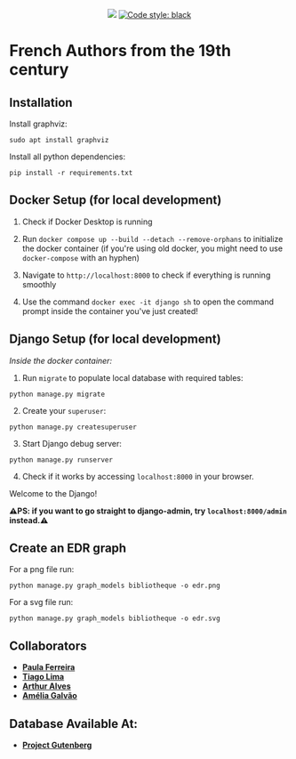 <p align="center">
<a href="https://github.com/paulakaferreira/XIXauthors/actions/workflows/black.yml"><img src="https://github.com/paulakaferreira/XIXauthors/actions/workflows/black.yml/badge.svg"></a>
<a href="https://github.com/psf/black"><img alt="Code style: black" src="https://img.shields.io/badge/code%20style-black-000000.svg"></a>
</p>

# French Authors from the 19th century

## Installation

Install graphviz:

`sudo apt install graphviz`

Install all python dependencies:

`pip install -r requirements.txt`

## Docker Setup (for local development)  

1) Check if Docker Desktop is running  

2) Run `docker compose up --build --detach --remove-orphans` to initialize the docker container (if you're using old docker, you might need to use `docker-compose` with an hyphen)

3) Navigate to `http://localhost:8000` to check if everything is running smoothly  

4) Use the command `docker exec -it django sh` to open the command prompt inside the container you've just created!

## Django Setup (for local development)

*Inside the docker container:*

1) Run `migrate` to populate local database with required tables:

`python manage.py migrate`

2) Create your `superuser`:

`python manage.py createsuperuser`

3) Start Django debug server:

`python manage.py runserver`

4) Check if it works by accessing `localhost:8000` in your browser.

Welcome to the Django!


**⚠️PS: if you want to go straight to django-admin, try `localhost:8000/admin` instead.⚠️**

## Create an EDR graph

For a png file run:

`python manage.py graph_models bibliotheque -o edr.png`

For a svg file run:

`python manage.py graph_models bibliotheque -o edr.svg`

## Collaborators
* **[Paula Ferreira](https://github.com/paulakaferreira)** 
* **[Tiago Lima](https://github.com/til021)**
* **[Arthur Alves](https://github.com/sprezz-arthur)**
* **[Amélia Galvão](https://github.com/ameliagalvao)**

## Database Available At:

* **[Project Gutenberg](https://www.gutenberg.org/cache/epub/feeds/)**

